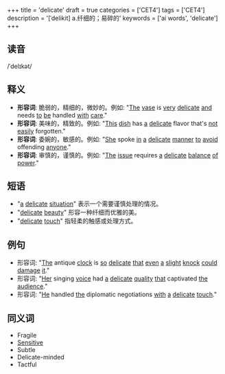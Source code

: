 +++
title = 'delicate'
draft = true
categories = ['CET4']
tags = ['CET4']
description = '[ˈdelikit] a.纤细的；易碎的'
keywords = ['ai words', 'delicate']
+++

## 读音
/ˈdelɪkət/

## 释义
- **形容词**: 脆弱的，精细的，微妙的。例如: "[The](/post/the/) [vase](/post/vase/) is [very](/post/very/) [delicate](/post/delicate/) [and](/post/and/) needs [to](/post/to/) [be](/post/be/) handled [with](/post/with/) [care](/post/care/)."
- **形容词**: 美味的，精致的。例如: "[This](/post/this/) [dish](/post/dish/) has [a](/post/a/) [delicate](/post/delicate/) flavor that's [not](/post/not/) [easily](/post/easily/) forgotten."
- **形容词**: 委婉的，敏感的。例如: "[She](/post/she/) spoke [in](/post/in/) [a](/post/a/) [delicate](/post/delicate/) [manner](/post/manner/) [to](/post/to/) [avoid](/post/avoid/) offending [anyone](/post/anyone/)."
- **形容词**: 审慎的，谨慎的。例如: "[The](/post/the/) [issue](/post/issue/) requires [a](/post/a/) [delicate](/post/delicate/) [balance](/post/balance/) [of](/post/of/) [power](/post/power/)."

## 短语
- "[a](/post/a/) [delicate](/post/delicate/) [situation](/post/situation/)" 表示一个需要谨慎处理的情况。
- "[delicate](/post/delicate/) [beauty](/post/beauty/)" 形容一种纤细而优雅的美。
- "[delicate](/post/delicate/) [touch](/post/touch/)" 指轻柔的触感或处理方式。

## 例句
- 形容词: "[The](/post/the/) antique [clock](/post/clock/) is [so](/post/so/) [delicate](/post/delicate/) [that](/post/that/) [even](/post/even/) [a](/post/a/) [slight](/post/slight/) [knock](/post/knock/) [could](/post/could/) [damage](/post/damage/) [it](/post/it/)."
- 形容词: "[Her](/post/her/) singing [voice](/post/voice/) had [a](/post/a/) [delicate](/post/delicate/) [quality](/post/quality/) [that](/post/that/) captivated [the](/post/the/) [audience](/post/audience/)."
- 形容词: "[He](/post/he/) handled [the](/post/the/) diplomatic negotiations [with](/post/with/) [a](/post/a/) [delicate](/post/delicate/) [touch](/post/touch/)."

## 同义词
- Fragile
- [Sensitive](/post/sensitive/)
- Subtle
- Delicate-minded
- Tactful
